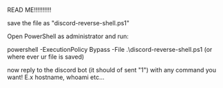 READ ME!!!!!!!!!!

save the file as "discord-reverse-shell.ps1"

Open PowerShell as administrator and run:

powershell -ExecutionPolicy Bypass -File .\discord-reverse-shell.ps1 (or where ever ur file is saved)

now reply to the discord bot (it should of sent "1") with any command you want! E.x hostname, whoami etc...
